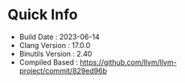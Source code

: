 # Quick Info
* Build Date : 2023-06-14
* Clang Version : 17.0.0
* Binutils Version : 2.40
* Compiled Based : https://github.com/llvm/llvm-project/commit/829ed96b
